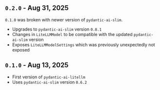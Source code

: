## `0.2.0` - Aug 31, 2025

`0.1.0` was broken with newer version of `pydantic-ai-slim`.

- Upgrades to `pydantic-ai-slim` version `0.8.1`
- Changes in `LiteLLMModel` to be compatible with the updated `pydantic-ai-slim` version
- Exposes `LiteLLMModelSettings` which was previously unexpectedly not exposed

## `0.1.0` - Aug 13, 2025

- First version of `pydantic-ai-litellm`
- Uses `pydantic-ai-slim` version `0.6.2`
